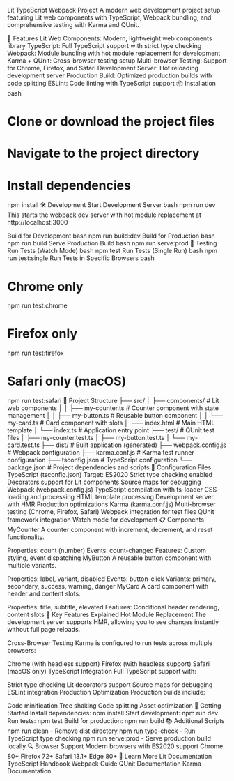
Lit TypeScript Webpack Project
A modern web development project setup featuring Lit web components with TypeScript, Webpack bundling, and comprehensive testing with Karma and QUnit.

🚀 Features
Lit Web Components: Modern, lightweight web components library
TypeScript: Full TypeScript support with strict type checking
Webpack: Module bundling with hot module replacement for development
Karma + QUnit: Cross-browser testing setup
Multi-browser Testing: Support for Chrome, Firefox, and Safari
Development Server: Hot reloading development server
Production Build: Optimized production builds with code splitting
ESLint: Code linting with TypeScript support
📦 Installation
bash
# Clone or download the project files
# Navigate to the project directory

# Install dependencies
npm install
🛠️ Development
Start Development Server
bash
npm run dev
This starts the webpack dev server with hot module replacement at http://localhost:3000

Build for Development
bash
npm run build:dev
Build for Production
bash
npm run build
Serve Production Build
bash
npm run serve:prod
🧪 Testing
Run Tests (Watch Mode)
bash
npm test
Run Tests (Single Run)
bash
npm run test:single
Run Tests in Specific Browsers
bash
# Chrome only
npm run test:chrome

# Firefox only
npm run test:firefox

# Safari only (macOS)
npm run test:safari
📁 Project Structure
├── src/
│   ├── components/          # Lit web components
│   │   ├── my-counter.ts   # Counter component with state management
│   │   ├── my-button.ts    # Reusable button component
│   │   └── my-card.ts      # Card component with slots
│   ├── index.html          # Main HTML template
│   └── index.ts            # Application entry point
├── test/                   # QUnit test files
│   ├── my-counter.test.ts
│   ├── my-button.test.ts
│   └── my-card.test.ts
├── dist/                   # Built application (generated)
├── webpack.config.js       # Webpack configuration
├── karma.conf.js          # Karma test runner configuration
├── tsconfig.json          # TypeScript configuration
└── package.json           # Project dependencies and scripts
🔧 Configuration Files
TypeScript (tsconfig.json)
Target: ES2020
Strict type checking enabled
Decorators support for Lit components
Source maps for debugging
Webpack (webpack.config.js)
TypeScript compilation with ts-loader
CSS loading and processing
HTML template processing
Development server with HMR
Production optimizations
Karma (karma.conf.js)
Multi-browser testing (Chrome, Firefox, Safari)
Webpack integration for test files
QUnit framework integration
Watch mode for development
📋 Components
MyCounter
A counter component with increment, decrement, and reset functionality.

Properties: count (number)
Events: count-changed
Features: Custom styling, event dispatching
MyButton
A reusable button component with multiple variants.

Properties: label, variant, disabled
Events: button-click
Variants: primary, secondary, success, warning, danger
MyCard
A card component with header and content slots.

Properties: title, subtitle, elevated
Features: Conditional header rendering, content slots
🎯 Key Features Explained
Hot Module Replacement
The development server supports HMR, allowing you to see changes instantly without full page reloads.

Cross-Browser Testing
Karma is configured to run tests across multiple browsers:

Chrome (with headless support)
Firefox (with headless support)
Safari (macOS only)
TypeScript Integration
Full TypeScript support with:

Strict type checking
Lit decorators support
Source maps for debugging
ESLint integration
Production Optimization
Production builds include:

Code minification
Tree shaking
Code splitting
Asset optimization
🚀 Getting Started
Install dependencies: npm install
Start development: npm run dev
Run tests: npm test
Build for production: npm run build
📚 Additional Scripts
npm run clean - Remove dist directory
npm run type-check - Run TypeScript type checking
npm run serve:prod - Serve production build locally
🔍 Browser Support
Modern browsers with ES2020 support
Chrome 80+
Firefox 72+
Safari 13.1+
Edge 80+
📖 Learn More
Lit Documentation
TypeScript Handbook
Webpack Guide
QUnit Documentation
Karma Documentation
